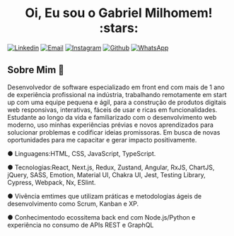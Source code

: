 <h1 align="center">Oi, Eu sou o Gabriel Milhomem! :stars:</h1>

[![Linkedin](https://img.shields.io/badge/LinkedIn-0077B5?style=for-the-badge&logo=linkedin&logoColor=white)](https://www.linkedin.com/in/gabriel-milhomem-cunha/)
[![Email](https://img.shields.io/badge/Gmail-D14836?style=for-the-badge&logo=gmail&logoColor=white)](mailto:gabriell.mil@gmail.com)
[![Instagram](https://img.shields.io/badge/Instagram-E4405F?style=for-the-badge&logo=instagram&logoColor=white)](https://www.instagram.com/gabrielmilhomem/)
[![Github](https://img.shields.io/badge/GitHub-100000?style=for-the-badge&logo=github&logoColor=white)](https://github.com/gabriel-milhomem)
[![WhatsApp](https://img.shields.io/badge/WhatsApp-25D366?style=for-the-badge&logo=whatsapp&logoColor=white)](https://api.whatsapp.com/send?phone=5562984224182&text=Olá,%20meu%20amigo!)

## Sobre Mim :wave:

Desenvolvedor de software especializado em front end com mais de 1 ano de experiência profissional na indústria, trabalhando remotamente em start up com uma equipe pequena e ágil, para a construção de produtos digitais web responsivas, interativas, fáceis de usar e ricas em funcionalidades. Estudante ao longo da vida e familiarizado com o desenvolvimento web moderno, uso minhas experiências prévias e novos aprendizados para solucionar problemas e codificar ideias promissoras. Em busca de novas oportunidades para me capacitar e gerar impacto positivamente.

● Linguagens:HTML, CSS, JavaScript, TypeScript. 

● Tecnologias:React, Next.js, Redux, Zustand, Angular, RxJS, ChartJS, jQuery, SASS, Emotion, Material UI, Chakra UI, Jest, Testing Library, Cypress, Webpack, Nx, ESlint. 

● Vivência emtimes que utilizam práticas e metodologias ágeis de desenvolvimento como Scrum, Kanban e XP.

● Conhecimentodo ecossitema back end com Node.js/Python e experiência no consumo de APIs REST e GraphQL
